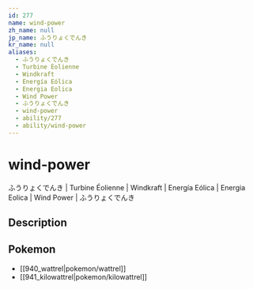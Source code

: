 ```yaml
---
id: 277
name: wind-power
zh_name: null
jp_name: ふうりょくでんき
kr_name: null
aliases:
  - ふうりょくでんき
  - Turbine Éolienne
  - Windkraft
  - Energía Eólica
  - Energia Eolica
  - Wind Power
  - ふうりょくでんき
  - wind-power
  - ability/277
  - ability/wind-power
---
```

# wind-power

ふうりょくでんき | Turbine Éolienne | Windkraft | Energía Eólica | Energia Eolica | Wind Power | ふうりょくでんき

## Description



## Pokemon

- [[940_wattrel|pokemon/wattrel]]
- [[941_kilowattrel|pokemon/kilowattrel]]

